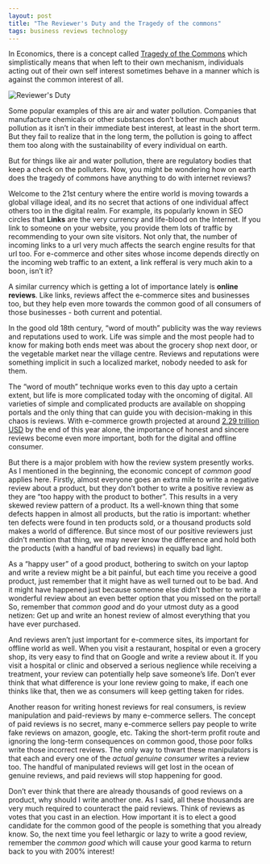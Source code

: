 ```yaml
---
layout: post
title: "The Reviewer's Duty and the Tragedy of the commons"
tags: business reviews technology
---
```


In Economics, there is a concept called [Tragedy of the Commons](https://en.wikipedia.org/wiki/Tragedy_of_the_commons) which simplistically means that when left to their own mechanism, individuals acting out of their own self interest sometimes behave in a manner which is against the common interest of all.<!--more-->

![Reviewer's Duty](/uploads/old/stock/finger-769300_small.jpg)

Some popular examples of this are air and water pollution. Companies that manufacture chemicals or other substances don’t bother much about pollution as it isn’t in their immediate best interest, at least in the short term. But they fail to realize that in the long term, the pollution is going to affect them too along with the sustainability of every individual on earth.

But for things like air and water pollution, there are regulatory bodies that keep a check on the polluters. Now, you might be wondering how on earth does the tragedy of commons have anything to do with internet reviews?

Welcome to the 21st century where the entire world is moving towards a global village ideal, and its no secret that actions of one individual affect others too in the digital realm. For example, its popularly known in SEO circles that **Links** are the very currency and life-blood on the Internet. If you link to someone on your website, you provide them lots of traffic by recommending to your own site visitors. Not only that, the number of incoming links to a url very much affects the search engine results for that url too. For e-commerce and other sites whose income depends directly on the incoming web traffic to an extent, a link refferal is very much akin to a boon, isn’t it?

A similar currency which is getting a lot of importance lately is **online reviews**. Like links, reviews affect the e-commerce sites and businesses too, but they help even more towards the common good of all consumers of those businesses - both current and potential.

In the good old 18th century, “word of mouth” publicity was the way reviews and reputations used to work. Life was simple and the most people had to know for making both ends meet was about the grocery shop next door, or the vegetable market near the village centre. Reviews and reputations were something implicit in such a localized market, nobody needed to ask for them.

The “word of mouth” technique works even to this day upto a certain extent, but life is more complicated today with the oncoming of digital. All varieties of simple and complicated products are available on shopping portals and the only thing that can guide you with decision-making in this chaos is reviews. With e-commerce growth projected at around [2.29 trillion USD](https://www.statista.com/statistics/379046/worldwide-retail-e-commerce-sales/) by the end of this year alone, the importance of honest and sincere reviews become even more important, both for the digital and offline consumer.

But there is a major problem with how the review system presently works. As I mentioned in the beginning, the economic concept of *common good* applies here. Firstly, almost everyone goes an extra mile to write a negative review about a product, but they don’t bother to write a positive review as they are “too happy with the product to bother”. This results in a very skewed review pattern of a product. Its a well-known thing that some defects happen in almost all products, but the ratio is important: whether ten defects were found in ten products sold, or a thousand products sold makes a world of difference. But since most of our positive reviewers just didn’t mention that thing, we may never know the difference and hold both the products (with a handful of bad reviews) in equally bad light.

As a “happy user” of a good product, bothering to switch on your laptop and write a review might be a bit painful, but each time you receive a good product, just remember that it might have as well turned out to be bad. And it might have happened just because someone else didn’t bother to write a wonderful review about an even better option that you missed on the portal! So, remember that *common good* and do your utmost duty as a good netizen: Get up and write an honest review of almost everything that you have ever purchased.

And reviews aren’t just important for e-commerce sites, its important for offline world as well. When you visit a restaurant, hospital or even a grocery shop, its very easy to find that on Google and write a review about it. If you visit a hospital or clinic and observed a serious neglience while receiving a treatment, your review can potentially help save someone’s life. Don’t ever think that what difference is your lone review going to make, if each one thinks like that, then we as consumers will keep getting taken for rides.

Another reason for writing honest reviews for real consumers, is review manipulation and paid-reviews by many e-commerce sellers. The concept of paid reviews is no secret, many e-commerce sellers pay people to write fake reviews on amazon, google, etc. Taking the short-term profit route and ignoring the long-term consequences on common good, those poor folks write those incorrect reviews. The only way to thwart these manipulators is that each and every one of the *actual genuine consumer* writes a review too. The handful of manipulated reviews will get lost in the ocean of genuine reviews, and paid reviews will stop happening for good.

Don’t ever think that there are already thousands of good reviews on a product, why should I write another one. As I said, all these thousands are very much required to counteract the paid reviews. Think of reviews as votes that you cast in an election. How important it is to elect a good candidate for the common good of the people is something that you already know. So, the next time you feel lethargic or lazy to write a good review, remember the *common good* which will cause your good karma to return back to you with 200% interest!

